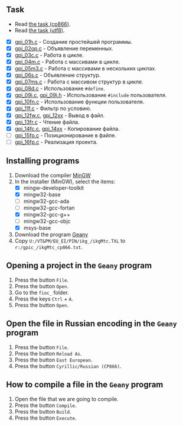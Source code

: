 ## Task

- Read [the task (cp866)](ikgMtc_cp866.txt).
- Read [the task (utf8)](ikgMtc_utf8.txt).

- [x] [gpi_01h.c](gpic_geany/gpi_01h.c) -
    Создание простейшей программы.
- [x] [gpi_02op.c](gpic_geany/gpi_02op.c) -
    Объявление переменных.
- [x] [gpi_03c.c](gpic_geany/gpi_03c.c) -
    Работа в цикле.
- [x] [gpi_04m.c](gpic_geany/gpi_04m.c) -
    Работа с массивами в цикле.
- [x] [gpi_05m3.c](gpic_geany/gpi_05m3.c) -
    Работа с массивами в нескольких циклах.
- [x] [gpi_06s.c](gpic_geany/gpi_06s.c) -
    Объявление структур.
- [x] [gpi_07ms.c](gpic_geany/gpi_07ms.c) -
    Работа с массивом структур в цикле.
- [x] [gpi_08d.c](gpic_geany/gpi_08d.c) -
    Использование `#define`.
- [x] [gpi_09i.c](gpic_geany/gpi_09i.c), [gpi_09i.h](gpic_geany/gpi_09i.h) -
    Использование `#include` пользователя.
- [x] [gpi_10fn.c](gpic_geany/gpi_10fn.c) -
    Использование функции пользователя.
- [x] [gpi_11f.c](gpic_geany/gpi_11f.c) -
    Фильтр по условию.
- [x] [gpi_12fw.c](gpic_geany/gpi_12fw.c), [gpi_12xx](gpic_geany/gpi_12xx.csv) -
    Вывод в файл.
- [x] [gpi_13fr.c](gpic_geany/gpi_13fr.c) -
    Чтение файла.
- [x] [gpi_14fc.c](gpic_geany/gpi_14fc.c), [gpi_14xx](gpic_geany/gpi_14xx.csv) -
    Копирование файла.
- [ ] [gpi_15fp.c](gpi_15fp.c) - Позиционирование в файле.
- [ ] [gpi_16fp.c](gpi_16fp.c) - Реализация проекта.

## Installing programs

1. Download the compiler [MinGW](https://sourceforge.net/projects/mingw/)
1. In the installer (MinGW), select the items:
    - [x] mingw-developer-toolkit
    - [x] mingw32-base
    - [ ] mingw32-gcc-ada
    - [ ] mingw32-gcc-fortan
    - [x] mingw32-gcc-g++
    - [ ] mingw32-gcc-objc
    - [x] msys-base
1. Download the program [Geany](https://geany.org/)
1. Copy `U:/VT&PM/EU_EI/PIN/ikg_/ikgMtc.TXL` to `r:/gpic_/ikgMtc_cp866.txt`.

## Opening a project in the `Geany` program

1. Press the button `File`.
1. Press the button `Open`.
1. Go to the `fioc_` folder.
1. Press the keys `Ctrl` + `A`.
1. Press the button `Open`.

## Open the file in Russian encoding in the `Geany` program

1. Press the button `File`.
1. Press the button `Reload As`.
1. Press the button `East European`.
1. Press the button `Cyrillic/Russian (CP866)`.

## How to compile a file in the `Geany` program

1. Open the file that we are going to compile.
1. Press the button `Compile`.
1. Press the button `Build`.
1. Press the button `Execute`.
